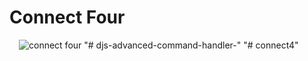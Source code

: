 # Connect Four

<img src="screenshot.png" alt="connect four" style="margin-left: 15px;" />
"# djs-advanced-command-handler-" 
"# connect4" 
